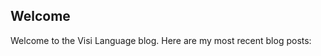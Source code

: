 ## Welcome



<span data-lift="if?extra_true=has_blog">Welcome to the Visi Language blog.
     Here are my most recent blog posts:</span>

<div data-lift="if?extra_true=has_blog">
      <div data-lift="blog.simple"></div>
</div>

[title: Home]: /